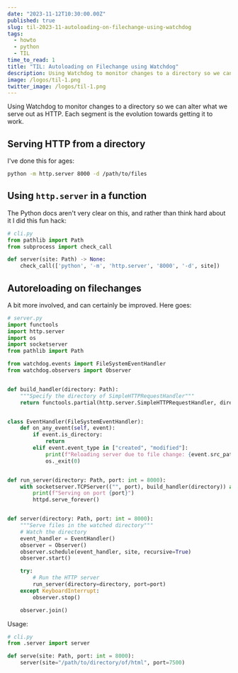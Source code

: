 ```yaml
---
date: "2023-11-12T10:30:00.00Z"
published: true
slug: til-2023-11-autoloading-on-filechange-using-watchdog
tags:
  - howto
  - python
  - TIL
time_to_read: 1
title: "TIL: Autoloading on Filechange using Watchdog"
description: Using Watchdog to monitor changes to a directory so we can alter what we serve out as HTTP.
image: /logos/til-1.png
twitter_image: /logos/til-1.png
---
```


Using Watchdog to monitor changes to a directory so we can alter what we serve out as HTTP. Each segment is the evolution towards getting it to work.

## Serving HTTP from a directory

I've done this for ages:

```sh
python -m http.server 8000 -d /path/to/files
```

## Using `http.server` in a function

The Python docs aren't very clear on this, and rather than think hard about it I did this fun hack:

```python
# cli.py
from pathlib import Path
from subprocess import check_call

def server(site: Path) -> None:
    check_call(['python', '-m', 'http.server', '8000', '-d', site])
```

## Autoreloading on filechanges

A bit more involved, and can certainly be improved. Here goes:

```python
# server.py
import functools
import http.server
import os
import socketserver
from pathlib import Path

from watchdog.events import FileSystemEventHandler
from watchdog.observers import Observer


def build_handler(directory: Path):
    """Specify the directory of SimpleHTTPRequestHandler"""
    return functools.partial(http.server.SimpleHTTPRequestHandler, directory=directory)


class EventHandler(FileSystemEventHandler):
    def on_any_event(self, event):
        if event.is_directory:
            return
        elif event.event_type in ["created", "modified"]:
            print(f"Reloading server due to file change: {event.src_path}")
            os._exit(0)


def run_server(directory: Path, port: int = 8000):
    with socketserver.TCPServer(("", port), build_handler(directory)) as httpd:
        print(f"Serving on port {port}")
        httpd.serve_forever()


def server(directory: Path, port: int = 8000):
    """Serve files in the watched directory"""
    # Watch the directory
    event_handler = EventHandler()
    observer = Observer()
    observer.schedule(event_handler, site, recursive=True)
    observer.start()

    try:
        # Run the HTTP server
        run_server(directory=directory, port=port)
    except KeyboardInterrupt:
        observer.stop()

    observer.join()
```

Usage:

```python
# cli.py
from .server import server

def serve(site: Path, port: int = 8000):
    server(site="/path/to/directory/of/html", port=7500)
```